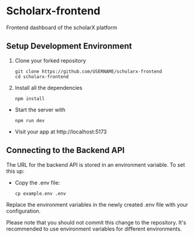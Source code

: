# Scholarx-frontend
Frontend dashboard of the scholarX platform

## Setup Development Environment

1. Clone your forked repository
    ```
    git clone https://github.com/USERNAME/scholarx-frontend
    cd scholarx-frontend
    ```
2. Install all the dependencies
    ```
    npm install
    ```

- Start the server with
    ```
    npm run dev
    ```

- Visit your app at http://localhost:5173

## Connecting to the Backend API

The URL for the backend API is stored in an environment variable. To set this up:

- Copy the .env file:

    ```
    cp example.env .env
    ```

Replace the environment variables in the newly created .env file with your configuration.


Please note that you should not commit this change to the repository. It's recommended to use environment variables for different environments.
